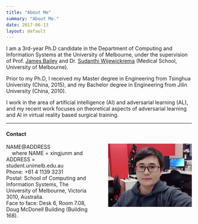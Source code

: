 ```yaml
---
title: "About Me"
summary: "About Me."
date: 2017-06-13
layout: default
---
```


I am a 3rd-year Ph.D candidate in the Department of Computing and Information Systems at the University of Melbourne, under the supervision of Prof. <a href="http://people.eng.unimelb.edu.au/baileyj/">James Bailey</a> and Dr. <a href="http://findanexpert.unimelb.edu.au/display/person543793">Sudanthi Wijewickrema</a> (Medical School, University of Melbourne).

Prior to my Ph.D, I received my Master degree in Engineering from Tsinghua Univeristy (China, 2015), and my Bachelor degree in Engineering from Jilin University (China, 2010).

I work in the area of artificial intelligence (AI) and adversarial learning (AL), and my recent work focuses on theoretical aspects of adversarial learning and AI in virtual reality based surgical training.

---

#### Contact

<div>
 <div style="float: left; width: 45%;">
 NAME@ADDRESS<br>  
   &nbsp;&nbsp;&nbsp;&nbsp;where NAME = xingjunm and ADDRESS = student.unimelb.edu.au<br>
Phone: +61 4 1139 3231  <br>
Postal: School of Computing and Information Systems, The University of Melbourne, Victoria 3010, Australia.   <br>
Face to face: Desk 6, Room 7.08, Doug McDonell Building (Building 168).<br>
</div>
 <div style="float: right; text-align: right; width: 45%;"><img style="float: right; width: 300px;" src="assets/images/me.jpg" /> </div> 
</div>
